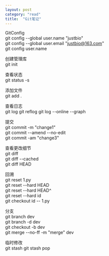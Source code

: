 ```yaml
---
layout: post
category: "read"
title:  "Git笔记"
---
```


GitConfig   
git config --global user.name "justbio"  
git config --global user.email "justbio@163.com"  
git config user.name

创建管理库   
git init

查看状态  
git status -s

添加文件  
git add .

<!-- more -->

查看日志  
git log
git reflog
git log --online --graph

提交  
git commit -m "change1"  
git commit --amend --no-edit  
git commit -am "change3"

查看更改细节  
git diff  
git diff --cached  
git diff HEAD

回溯  
git reset 1.py  
git reset --hard HEAD  
git reset --hard HEAD^  
git reset --hard id  
git checkout id -- 1.py

分支  
git branch dev  
git branch -d dev  
git checkout -b dev  
git merge --no-ff -m "merge" dev

临时修改  
git stash
git stash pop